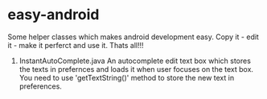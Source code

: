 # easy-android
Some helper classes which makes android development easy. Copy it - edit it - make it perferct and use it. Thats all!!!

1. InstantAutoComplete.java
An autocomplete edit text box which stores the texts in prefernces and loads it when user focuses on the text box. You need to use 'getTextString()' method to store the new text in preferences.
